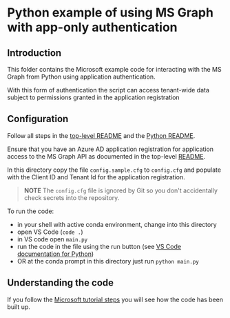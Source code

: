 # Python example of using MS Graph with app-only authentication

## Introduction

This folder contains the Microsoft example code for interacting with the MS Graph from Python using application authentication.

With this form of authentication the script can access tenant-wide data subject to permissions granted in the application registration

## Configuration

Follow all steps in the [top-level README](../../README.md) and the [Python README](../README.md).

Ensure that you have an Azure AD application registration for application access to the MS Graph API as documented in the top-level [README](../../README.md).

In this directory copy the file `config.sample.cfg` to `config.cfg` and populate with the Client ID and Tenant Id for the application registration.
> **NOTE**
The `config.cfg` file is ignored by Git so you don't accidentally check secrets into the repository.


To run the code:
- in your shell with active conda environment, change into this directory
- open VS Code (`code .`)
- in VS code open `main.py`
- run the code in the file using the run button (see [VS Code documentation for Python](https://code.visualstudio.com/docs/languages/python))
- OR at the conda prompt in this directory just run `python main.py`

## Understanding the code

If you follow the [Microsoft tutorial steps](https://learn.microsoft.com/en-us/graph/tutorials/python-app-only?tabs=aad&tutorial-step=2) you will see how the code has been built up.